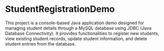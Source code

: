# StudentRegistrationDemo
This project is a console-based Java application demo designed for managing student details through a MySQL database using JDBC (Java Database Connectivity). It provides functionalities to register new students, view existing student records, update student information, and delete student entries from the database.
